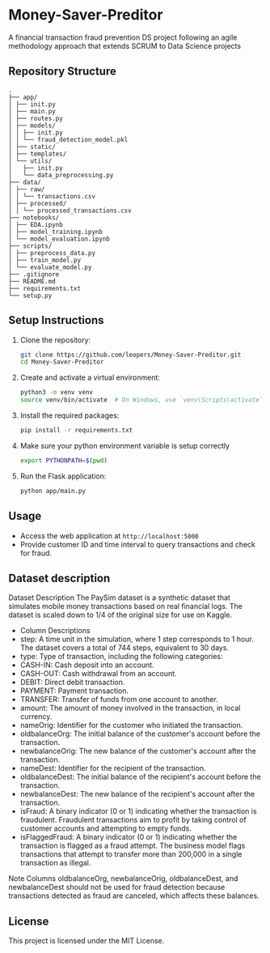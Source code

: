 # Money-Saver-Preditor

A financial transaction fraud prevention DS project following an agile methodology approach that extends SCRUM to Data Science projects

## Repository Structure

```
.
├── app/
│ ├── init.py
│ ├── main.py
│ ├── routes.py
│ ├── models/
│ │ ├── init.py
│ │ └── fraud_detection_model.pkl
│ ├── static/
│ ├── templates/
│ └── utils/
│   ├── init.py
│   └── data_preprocessing.py
├── data/
│ ├── raw/
│ │ └── transactions.csv
│ ├── processed/
│ │ └── processed_transactions.csv
├── notebooks/
│ ├── EDA.ipynb
│ ├── model_training.ipynb
│ └── model_evaluation.ipynb
├── scripts/
│ ├── preprocess_data.py
│ ├── train_model.py
│ └── evaluate_model.py
├── .gitignore
├── README.md
├── requirements.txt
└── setup.py
```

## Setup Instructions

1. Clone the repository:

   ```bash
   git clone https://github.com/leopers/Money-Saver-Preditor.git
   cd Money-Saver-Preditor
   ```

2. Create and activate a virtual environment:

   ```bash
   python3 -m venv venv
   source venv/bin/activate  # On Windows, use `venv\Scripts\activate`
   ```

3. Install the required packages:

   ```bash
   pip install -r requirements.txt
   ```

4. Make sure your python environment variable is setup correctly

   ```bash
   export PYTHONPATH=$(pwd)
   ```

5. Run the Flask application:
   ```bash
   python app/main.py
   ```

## Usage

- Access the web application at `http://localhost:5000`
- Provide customer ID and time interval to query transactions and check for fraud.

## Dataset description

Dataset Description
The PaySim dataset is a synthetic dataset that simulates mobile money transactions based on real financial logs. The dataset is scaled down to 1/4 of the original size for use on Kaggle.

- Column Descriptions
- step: A time unit in the simulation, where 1 step corresponds to 1 hour. The dataset covers a total of 744 steps, equivalent to 30 days.
- type: Type of transaction, including the following categories:
- CASH-IN: Cash deposit into an account.
- CASH-OUT: Cash withdrawal from an account.
- DEBIT: Direct debit transaction.
- PAYMENT: Payment transaction.
- TRANSFER: Transfer of funds from one account to another.
- amount: The amount of money involved in the transaction, in local currency.
- nameOrig: Identifier for the customer who initiated the transaction.
- oldbalanceOrg: The initial balance of the customer's account before the transaction.
- newbalanceOrig: The new balance of the customer's account after the transaction.
- nameDest: Identifier for the recipient of the transaction.
- oldbalanceDest: The initial balance of the recipient's account before the transaction.
- newbalanceDest: The new balance of the recipient's account after the transaction.
- isFraud: A binary indicator (0 or 1) indicating whether the transaction is fraudulent. Fraudulent transactions aim to profit by taking control of customer accounts and attempting to empty funds.
- isFlaggedFraud: A binary indicator (0 or 1) indicating whether the transaction is flagged as a fraud attempt. The business model flags transactions that attempt to transfer more than 200,000 in a single 
  transaction as illegal.
  
Note
Columns oldbalanceOrg, newbalanceOrig, oldbalanceDest, and newbalanceDest should not be used for fraud detection because transactions detected as fraud are canceled, which affects these balances.



## License

This project is licensed under the MIT License.
